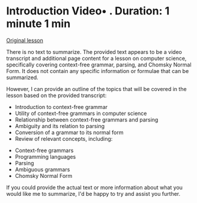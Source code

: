 # Introduction Video• . Duration: 1 minute 1 min

[Original lesson](https://www.coursera.org/learn/uol-fundamentals-of-computer-science/lecture/DkGDm/introduction)

There is no text to summarize. The provided text appears to be a video transcript and additional page content for a lesson on computer science, specifically covering context-free grammar, parsing, and Chomsky Normal Form. It does not contain any specific information or formulae that can be summarized.

However, I can provide an outline of the topics that will be covered in the lesson based on the provided transcript:

* Introduction to context-free grammar
* Utility of context-free grammars in computer science
* Relationship between context-free grammars and parsing
* Ambiguity and its relation to parsing
* Conversion of a grammar to its normal form
* Review of relevant concepts, including:
 + Context-free grammars
 + Programming languages
 + Parsing
 + Ambiguous grammars
 + Chomsky Normal Form

If you could provide the actual text or more information about what you would like me to summarize, I'd be happy to try and assist you further.

